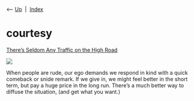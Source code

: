 <div class="nav">

⟵ [Up](index.html)  \|  [Index](index.html)

</div>

# courtesy

<div class="cards">

<div class="card">

<div class="card-title">

[There’s Seldom Any Traffic on the High
Road](https://fs.blog/2018/11/high-road)

</div>

<div class="card-image">

[![](https://149664534.v2.pressablecdn.com/wp-content/uploads/2018/11/High-Road.png)](https://fs.blog/2018/11/high-road)

</div>

When people are rude, our ego demands we respond in kind with a quick
comeback or snide remark. If we give in, we might feel better in the
short term, but pay a huge price in the long run. There’s a much better
way to diffuse the situation, (and get what you want.)

</div>

</div>
